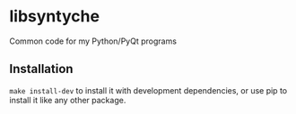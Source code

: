 libsyntyche
===========
Common code for my Python/PyQt programs


Installation
------------
`make install-dev` to install it with development dependencies, or use pip
to install it like any other package.

